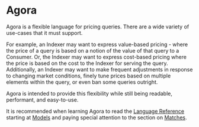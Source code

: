 # Agora

Agora is a flexible language for pricing queries. There are a wide variety of use-cases that it must support.

For example, an Indexer may want to express value-based pricing - where the price of a query is based on a notion of the value of that query to a Consumer. Or, the Indexer may want to express cost-based pricing where the price is based on the cost to the Indexer for serving the query. Additionally, an Indexer may want to make frequent adjustments in response to changing market conditions, finely tune prices based on multiple elements within the query, or even ban some queries outright.

Agora is intended to provide this flexibility while still being readable, performant, and easy-to-use.

It is recommended when learning Agora to read the [Language Reference](./reference/toc.md) starting at [Models](./reference/models.md) and paying special attention to the section on [Matches](./reference/matches.md).


